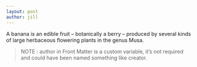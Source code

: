 ```yaml
---
layout: post
author: jill
---
```


A banana is an edible fruit – botanically a berry – produced by several kinds
of large herbaceous flowering plants in the genus Musa.

> NOTE : author in Front Matter is a custom variable, it’s not required and could have been named something like creator.
